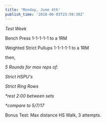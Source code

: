 ```yaml
---
title: 'Monday, June 4th'
publish_time: '2018-06-03T23:59:38Z'
---
```


*Test Week*

Bench Press 1-1-1-1-1 to a 1RM

Weighted Strict Pullups 1-1-1-1-1 to a 1RM

then,

*5 Rounds for max reps of:*

*Strict HSPU's*

*Strict Ring Rows*

*\*rest 2:00 between sets*

*\*compare to 5/7/17*

Bonus Test: Max distance HS Walk, 3 attempts.
